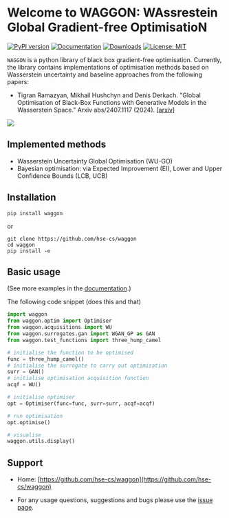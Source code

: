 # Welcome to WAGGON: WAssrestein Global Gradient-free OptimisatioN

[![PyPI version](https://badge.fury.io/py/waggon.svg)](https://badge.fury.io/py/waggon.svg)
[![Documentation](https://img.shields.io/badge/documentation-yes-green.svg)](https://hse-lambda.github.io/waggon)
[![Downloads](https://static.pepy.tech/badge/waggon)](https://pepy.tech/project/waggon)
[![License: MIT](https://img.shields.io/badge/License-MIT-yellow.svg)](https://opensource.org/licenses/MIT)

`WAGGON` is a python library of black box gradient-free optimisation. Currently, the library contains implementations of optimisation methods based on Wasserstein uncertainty and baseline approaches from the following papers:

- Tigran Ramazyan, Mikhail Hushchyn and Denis Derkach. "Global Optimisation of Black-Box Functions with Generative Models in the Wasserstein Space." Arxiv abs/2407.1117 (2024). [[arxiv]](https://arxiv.org/abs/2407.11917)

![](https://github.com/hse-cs/waggon/blob/master/images/readme_image.png)

## Implemented methods
- Wasserstein Uncertainty Global Optimisation (WU-GO)
- Bayesian optimisation: via Expected Improvement (EI), Lower and Upper Confidence Bounds (LCB, UCB)

## Installation

```
pip install waggon
```
or
```
git clone https://github.com/hse-cs/waggon
cd waggon
pip install -e
```

## Basic usage

(See more examples in the [documentation](https://hse-cs.github.io/waggon/).)

The following code snippet (does this and that)

```python
import waggon
from waggon.optim import Optimiser
from waggon.acquisitions import WU
from waggon.surrogates.gan import WGAN_GP as GAN
from waggon.test_functions import three_hump_camel

# initialise the function to be optimised
func = three_hump_camel()
# initialise the surrogate to carry out optimisation
surr = GAN()
# initialise optimisation acquisition function
acqf = WU()

# initialise optimiser
opt = Optimiser(func=func, surr=surr, acqf=acqf)

# run optimisation
opt.optimise()

# visualise
waggon.utils.display()
```


## Support

- Home: [https://github.com/hse-cs/waggon](https://github.com/hse-cs/waggon)
<!-- - Documentation: [https://hse-cs.github.io/waggon](https://hse-cs.github.io/waggon) -->
- For any usage questions, suggestions and bugs please use the [issue page](https://github.com/hse-cs/waggon/issues).

<!-- ## Thanks to all our contributors

<a href="https://github.com/HSE-LAMBDA/probaforms/graphs/contributors">
  <img src="https://contributors-img.web.app/image?repo=HSE-LAMBDA/probaforms" />
</a> -->
